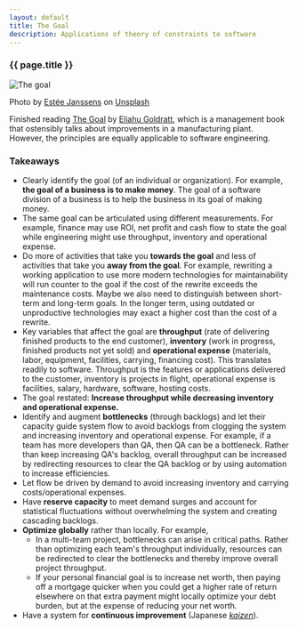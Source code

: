 ```yaml
---
layout: default
title: The Goal
description: Applications of theory of constraints to software
---
```

### {{ page.title }}

![The goal](../../../img/the-goal-estee-janssens.jpg)

<span class="credit">Photo by <a href="https://unsplash.com/@esteejanssens?utm_source=unsplash&amp;utm_medium=referral&amp;utm_content=creditCopyText">Estée Janssens</a> on <a href="https://unsplash.com/s/photos/the-goal?utm_source=unsplash&amp;utm_medium=referral&amp;utm_content=creditCopyText">Unsplash</a></span>

Finished reading [The Goal](https://www.amazon.com/Goal-Process-Ongoing-Improvement/dp/0884271951/ref=sr_1_1?crid=DAFEMRO5ALH0&dchild=1&keywords=the+goal&qid=1606981267&sprefix=the+goal%2Caps%2C216&sr=8-1) by [Eliahu Goldratt](https://en.wikipedia.org/wiki/Eliyahu_M._Goldratt), which is a management book that ostensibly talks about improvements in a manufacturing plant. However, the principles are equally applicable to software engineering.

### Takeaways
- Clearly identify the goal (of an individual or organization). For example, **the goal of a business is to make money**. The goal of a software division of a business is to help the business in its goal of making money.
- The same goal can be articulated using different measurements. For example, finance may use ROI, net profit and cash flow to state the goal while engineering might use throughput, inventory and operational expense.
- Do more of activities that take you **towards the goal** and less of activities that take you **away from the goal**. For example, rewriting a working application to use more modern technologies for maintainability will run counter to the goal if the cost of the rewrite exceeds the maintenance costs. Maybe we also need to distinguish between short-term and long-term goals. In the longer term, using outdated or unproductive technologies may exact a higher cost than the cost of a rewrite.   
- Key variables that affect the goal are **throughput** (rate of delivering finished products to the end customer), **inventory** (work in progress, finished products not yet sold) and **operational expense** (materials, labor, equipment, facilities, carrying, financing cost). This translates readily to software. Throughput is the features or applications delivered to the customer, inventory is projects in flight, operational expense is facilities, salary, hardware, software, hosting costs.
- The goal restated: **Increase throughput while decreasing inventory and operational expense.**
- Identify and augment **bottlenecks** (through backlogs) and let their capacity guide system flow to avoid backlogs from clogging the system and increasing inventory and operational expense. For example, if a team has more developers than QA, then QA can be a bottleneck. Rather than keep increasing QA's backlog, overall throughput can be increased by redirecting resources to clear the QA backlog or by using automation to increase efficiencies.
- Let flow be driven by demand to avoid increasing inventory and carrying costs/operational expenses.
- Have **reserve capacity** to meet demand surges and account for statistical fluctuations without overwhelming the system and creating cascading backlogs.
- **Optimize globally** rather than locally. For example, 
    - In a multi-team project, bottlenecks can arise in critical paths. Rather than optimizing each team's throughput individually, resources can be redirected to clear the bottlenecks and thereby improve overall project throughput. 
    - If your personal financial goal is to increase net worth, then paying off a mortgage quicker when you could get a higher rate of return elsewhere on that extra payment might locally optimize your debt burden, but at the expense of reducing your net worth.
- Have a system for **continuous improvement** (Japanese [*kaizen*](https://en.wikipedia.org/wiki/Kaizen)).
